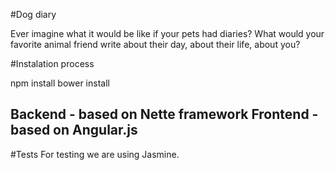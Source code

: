#Dog diary

Ever imagine what it would be like if your pets had diaries? What would your favorite animal friend write about their day, about their life, about you?

#Instalation process

npm install
bower install

Backend  - based on Nette framework
Frontend - based on Angular.js
---------------------------------

#Tests
For testing we are using Jasmine.
